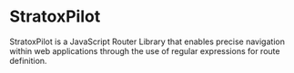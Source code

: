 # StratoxPilot
StratoxPilot is a JavaScript Router Library that enables precise navigation within web applications through the use of regular expressions for route definition.
